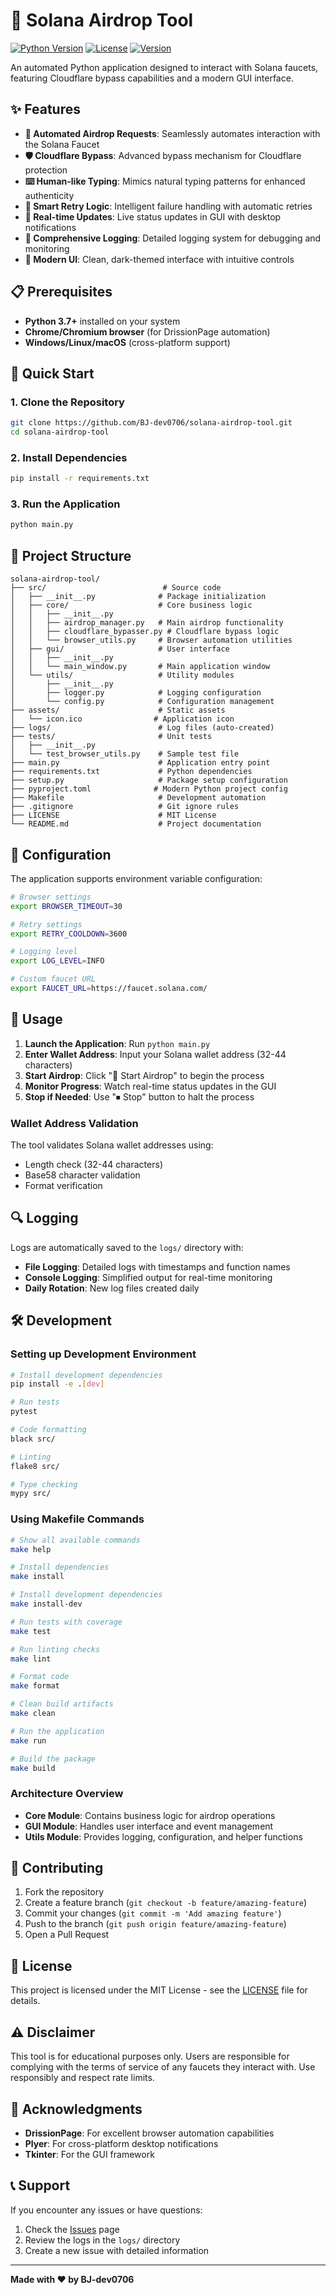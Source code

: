 # 🌟 Solana Airdrop Tool

[![Python Version](https://img.shields.io/badge/python-3.7%2B-blue.svg)](https://python.org)
[![License](https://img.shields.io/badge/license-MIT-green.svg)](LICENSE)
[![Version](https://img.shields.io/badge/version-1.0.0-orange.svg)](https://github.com/BJ-dev0706/solana-airdrop-tool)

An automated Python application designed to interact with Solana faucets, featuring Cloudflare bypass capabilities and a modern GUI interface.

## ✨ Features

- **🚀 Automated Airdrop Requests**: Seamlessly automates interaction with the Solana Faucet
- **🛡️ Cloudflare Bypass**: Advanced bypass mechanism for Cloudflare protection
- **⌨️ Human-like Typing**: Mimics natural typing patterns for enhanced authenticity
- **🔄 Smart Retry Logic**: Intelligent failure handling with automatic retries
- **📱 Real-time Updates**: Live status updates in GUI with desktop notifications
- **📝 Comprehensive Logging**: Detailed logging system for debugging and monitoring
- **🎨 Modern UI**: Clean, dark-themed interface with intuitive controls

## 📋 Prerequisites

- **Python 3.7+** installed on your system
- **Chrome/Chromium browser** (for DrissionPage automation)
- **Windows/Linux/macOS** (cross-platform support)

## 🚀 Quick Start

### 1. Clone the Repository
```bash
git clone https://github.com/BJ-dev0706/solana-airdrop-tool.git
cd solana-airdrop-tool
```

### 2. Install Dependencies
```bash
pip install -r requirements.txt
```

### 3. Run the Application
```bash
python main.py
```

## 📁 Project Structure

```
solana-airdrop-tool/
├── src/                          # Source code
│   ├── __init__.py              # Package initialization
│   ├── core/                    # Core business logic
│   │   ├── __init__.py
│   │   ├── airdrop_manager.py   # Main airdrop functionality
│   │   ├── cloudflare_bypasser.py # Cloudflare bypass logic
│   │   └── browser_utils.py     # Browser automation utilities
│   ├── gui/                     # User interface
│   │   ├── __init__.py
│   │   └── main_window.py       # Main application window
│   └── utils/                   # Utility modules
│       ├── __init__.py
│       ├── logger.py            # Logging configuration
│       └── config.py            # Configuration management
├── assets/                      # Static assets
│   └── icon.ico                # Application icon
├── logs/                        # Log files (auto-created)
├── tests/                       # Unit tests
│   ├── __init__.py
│   └── test_browser_utils.py    # Sample test file
├── main.py                      # Application entry point
├── requirements.txt             # Python dependencies
├── setup.py                     # Package setup configuration
├── pyproject.toml              # Modern Python project config
├── Makefile                     # Development automation
├── .gitignore                   # Git ignore rules
├── LICENSE                      # MIT License
└── README.md                    # Project documentation
```

## 🔧 Configuration

The application supports environment variable configuration:

```bash
# Browser settings
export BROWSER_TIMEOUT=30

# Retry settings
export RETRY_COOLDOWN=3600

# Logging level
export LOG_LEVEL=INFO

# Custom faucet URL
export FAUCET_URL=https://faucet.solana.com/
```

## 📖 Usage

1. **Launch the Application**: Run `python main.py`
2. **Enter Wallet Address**: Input your Solana wallet address (32-44 characters)
3. **Start Airdrop**: Click "🚀 Start Airdrop" to begin the process
4. **Monitor Progress**: Watch real-time status updates in the GUI
5. **Stop if Needed**: Use "⏹ Stop" button to halt the process

### Wallet Address Validation

The tool validates Solana wallet addresses using:
- Length check (32-44 characters)
- Base58 character validation
- Format verification

## 🔍 Logging

Logs are automatically saved to the `logs/` directory with:
- **File Logging**: Detailed logs with timestamps and function names
- **Console Logging**: Simplified output for real-time monitoring
- **Daily Rotation**: New log files created daily

## 🛠️ Development

### Setting up Development Environment

```bash
# Install development dependencies
pip install -e .[dev]

# Run tests
pytest

# Code formatting
black src/

# Linting
flake8 src/

# Type checking
mypy src/
```

### Using Makefile Commands

```bash
# Show all available commands
make help

# Install dependencies
make install

# Install development dependencies
make install-dev

# Run tests with coverage
make test

# Run linting checks
make lint

# Format code
make format

# Clean build artifacts
make clean

# Run the application
make run

# Build the package
make build
```

### Architecture Overview

- **Core Module**: Contains business logic for airdrop operations
- **GUI Module**: Handles user interface and event management
- **Utils Module**: Provides logging, configuration, and helper functions

## 🤝 Contributing

1. Fork the repository
2. Create a feature branch (`git checkout -b feature/amazing-feature`)
3. Commit your changes (`git commit -m 'Add amazing feature'`)
4. Push to the branch (`git push origin feature/amazing-feature`)
5. Open a Pull Request

## 📄 License

This project is licensed under the MIT License - see the [LICENSE](LICENSE) file for details.

## ⚠️ Disclaimer

This tool is for educational purposes only. Users are responsible for complying with the terms of service of any faucets they interact with. Use responsibly and respect rate limits.

## 🙏 Acknowledgments

- **DrissionPage**: For excellent browser automation capabilities
- **Plyer**: For cross-platform desktop notifications
- **Tkinter**: For the GUI framework

## 📞 Support

If you encounter any issues or have questions:

1. Check the [Issues](https://github.com/BJ-dev0706/solana-airdrop-tool/issues) page
2. Review the logs in the `logs/` directory
3. Create a new issue with detailed information

---

**Made with ❤️ by BJ-dev0706** 